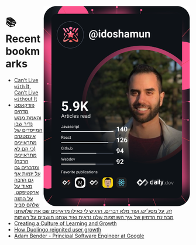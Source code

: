 <a href="https://app.daily.dev/idoshamun"><img src="https://raw.githubusercontent.com/idoshamun/idoshamun/devcard/devcard.svg" align='right' width="400" alt="Ido Shamun's Dev Card"/></a>

# 📚 Recent bookmarks
<!-- BOOKMARKS:START -->
- [Can’t Live `with` It, Can’t Live `with`out It](https://app.daily.dev/posts/h4dNFxGlO?utm_source=rss&utm_medium=bookmarks&utm_campaign=28849d86070e4c099c877ab6837c61f0)
- [פודקאסט מדהים והאמת ממש נדיר שבו המייסדים של אינסטגרם מתראיינים &lpar;כי הם לא מתראיינים הרבה&rpar; ומדברים גם על יזמות אף גם הרבה מאוד על ארקטיפקט, על התזה שלהם סביב זה, על מסג׳ינג ועוד מלא דברים. הרגיש לי כאילו מראיינים שם את שלושתנו מבחינת הדמיון של איך השותפות שלנו נראית ואיך אנחנו חושבים על רשתות](https://app.daily.dev/posts/tVC9LU4Fi?utm_source=rss&utm_medium=bookmarks&utm_campaign=28849d86070e4c099c877ab6837c61f0)
- [Creating a Culture of Learning and Growth](https://app.daily.dev/posts/e1PTk1EkA?utm_source=rss&utm_medium=bookmarks&utm_campaign=28849d86070e4c099c877ab6837c61f0)
- [How Duolingo reignited user growth](https://app.daily.dev/posts/8F60dQroz?utm_source=rss&utm_medium=bookmarks&utm_campaign=28849d86070e4c099c877ab6837c61f0)
- [Adam Bender - Principal Software Engineer at Google](https://app.daily.dev/posts/QVsG4Lucj?utm_source=rss&utm_medium=bookmarks&utm_campaign=28849d86070e4c099c877ab6837c61f0)
<!-- BOOKMARKS:END -->
